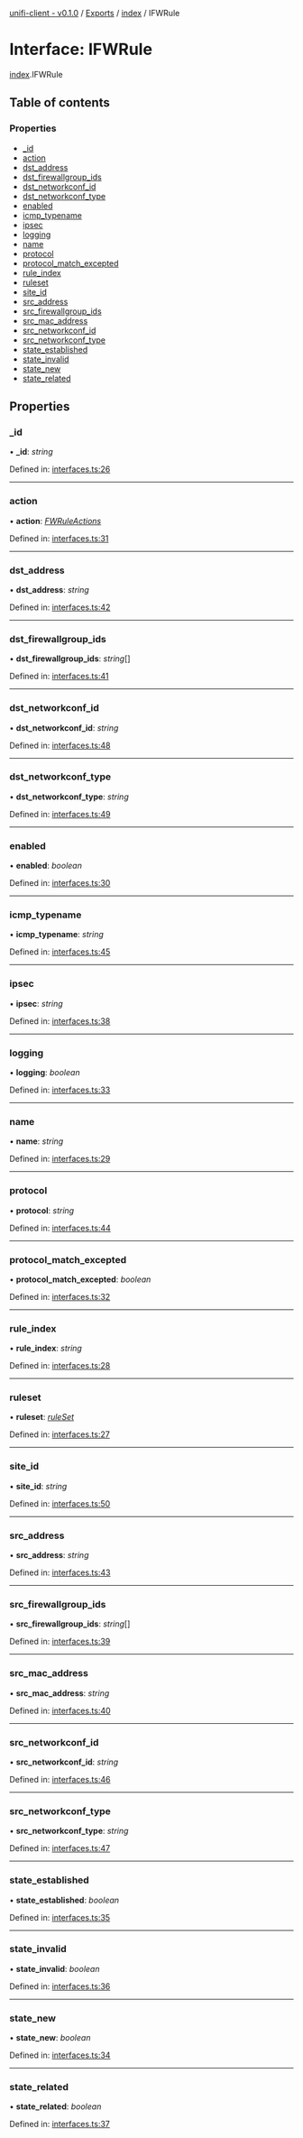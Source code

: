 [unifi-client - v0.1.0](../README.md) / [Exports](../modules.md) / [index](../modules/index.md) / IFWRule

# Interface: IFWRule

[index](../modules/index.md).IFWRule

## Table of contents

### Properties

- [\_id](index.ifwrule.md#_id)
- [action](index.ifwrule.md#action)
- [dst\_address](index.ifwrule.md#dst_address)
- [dst\_firewallgroup\_ids](index.ifwrule.md#dst_firewallgroup_ids)
- [dst\_networkconf\_id](index.ifwrule.md#dst_networkconf_id)
- [dst\_networkconf\_type](index.ifwrule.md#dst_networkconf_type)
- [enabled](index.ifwrule.md#enabled)
- [icmp\_typename](index.ifwrule.md#icmp_typename)
- [ipsec](index.ifwrule.md#ipsec)
- [logging](index.ifwrule.md#logging)
- [name](index.ifwrule.md#name)
- [protocol](index.ifwrule.md#protocol)
- [protocol\_match\_excepted](index.ifwrule.md#protocol_match_excepted)
- [rule\_index](index.ifwrule.md#rule_index)
- [ruleset](index.ifwrule.md#ruleset)
- [site\_id](index.ifwrule.md#site_id)
- [src\_address](index.ifwrule.md#src_address)
- [src\_firewallgroup\_ids](index.ifwrule.md#src_firewallgroup_ids)
- [src\_mac\_address](index.ifwrule.md#src_mac_address)
- [src\_networkconf\_id](index.ifwrule.md#src_networkconf_id)
- [src\_networkconf\_type](index.ifwrule.md#src_networkconf_type)
- [state\_established](index.ifwrule.md#state_established)
- [state\_invalid](index.ifwrule.md#state_invalid)
- [state\_new](index.ifwrule.md#state_new)
- [state\_related](index.ifwrule.md#state_related)

## Properties

### \_id

• **\_id**: *string*

Defined in: [interfaces.ts:26](https://github.com/thib3113/unifi-client/blob/7789674/src/interfaces.ts#L26)

___

### action

• **action**: [*FWRuleActions*](../modules/interfaces.md#fwruleactions)

Defined in: [interfaces.ts:31](https://github.com/thib3113/unifi-client/blob/7789674/src/interfaces.ts#L31)

___

### dst\_address

• **dst\_address**: *string*

Defined in: [interfaces.ts:42](https://github.com/thib3113/unifi-client/blob/7789674/src/interfaces.ts#L42)

___

### dst\_firewallgroup\_ids

• **dst\_firewallgroup\_ids**: *string*[]

Defined in: [interfaces.ts:41](https://github.com/thib3113/unifi-client/blob/7789674/src/interfaces.ts#L41)

___

### dst\_networkconf\_id

• **dst\_networkconf\_id**: *string*

Defined in: [interfaces.ts:48](https://github.com/thib3113/unifi-client/blob/7789674/src/interfaces.ts#L48)

___

### dst\_networkconf\_type

• **dst\_networkconf\_type**: *string*

Defined in: [interfaces.ts:49](https://github.com/thib3113/unifi-client/blob/7789674/src/interfaces.ts#L49)

___

### enabled

• **enabled**: *boolean*

Defined in: [interfaces.ts:30](https://github.com/thib3113/unifi-client/blob/7789674/src/interfaces.ts#L30)

___

### icmp\_typename

• **icmp\_typename**: *string*

Defined in: [interfaces.ts:45](https://github.com/thib3113/unifi-client/blob/7789674/src/interfaces.ts#L45)

___

### ipsec

• **ipsec**: *string*

Defined in: [interfaces.ts:38](https://github.com/thib3113/unifi-client/blob/7789674/src/interfaces.ts#L38)

___

### logging

• **logging**: *boolean*

Defined in: [interfaces.ts:33](https://github.com/thib3113/unifi-client/blob/7789674/src/interfaces.ts#L33)

___

### name

• **name**: *string*

Defined in: [interfaces.ts:29](https://github.com/thib3113/unifi-client/blob/7789674/src/interfaces.ts#L29)

___

### protocol

• **protocol**: *string*

Defined in: [interfaces.ts:44](https://github.com/thib3113/unifi-client/blob/7789674/src/interfaces.ts#L44)

___

### protocol\_match\_excepted

• **protocol\_match\_excepted**: *boolean*

Defined in: [interfaces.ts:32](https://github.com/thib3113/unifi-client/blob/7789674/src/interfaces.ts#L32)

___

### rule\_index

• **rule\_index**: *string*

Defined in: [interfaces.ts:28](https://github.com/thib3113/unifi-client/blob/7789674/src/interfaces.ts#L28)

___

### ruleset

• **ruleset**: [*ruleSet*](../modules/interfaces.md#ruleset)

Defined in: [interfaces.ts:27](https://github.com/thib3113/unifi-client/blob/7789674/src/interfaces.ts#L27)

___

### site\_id

• **site\_id**: *string*

Defined in: [interfaces.ts:50](https://github.com/thib3113/unifi-client/blob/7789674/src/interfaces.ts#L50)

___

### src\_address

• **src\_address**: *string*

Defined in: [interfaces.ts:43](https://github.com/thib3113/unifi-client/blob/7789674/src/interfaces.ts#L43)

___

### src\_firewallgroup\_ids

• **src\_firewallgroup\_ids**: *string*[]

Defined in: [interfaces.ts:39](https://github.com/thib3113/unifi-client/blob/7789674/src/interfaces.ts#L39)

___

### src\_mac\_address

• **src\_mac\_address**: *string*

Defined in: [interfaces.ts:40](https://github.com/thib3113/unifi-client/blob/7789674/src/interfaces.ts#L40)

___

### src\_networkconf\_id

• **src\_networkconf\_id**: *string*

Defined in: [interfaces.ts:46](https://github.com/thib3113/unifi-client/blob/7789674/src/interfaces.ts#L46)

___

### src\_networkconf\_type

• **src\_networkconf\_type**: *string*

Defined in: [interfaces.ts:47](https://github.com/thib3113/unifi-client/blob/7789674/src/interfaces.ts#L47)

___

### state\_established

• **state\_established**: *boolean*

Defined in: [interfaces.ts:35](https://github.com/thib3113/unifi-client/blob/7789674/src/interfaces.ts#L35)

___

### state\_invalid

• **state\_invalid**: *boolean*

Defined in: [interfaces.ts:36](https://github.com/thib3113/unifi-client/blob/7789674/src/interfaces.ts#L36)

___

### state\_new

• **state\_new**: *boolean*

Defined in: [interfaces.ts:34](https://github.com/thib3113/unifi-client/blob/7789674/src/interfaces.ts#L34)

___

### state\_related

• **state\_related**: *boolean*

Defined in: [interfaces.ts:37](https://github.com/thib3113/unifi-client/blob/7789674/src/interfaces.ts#L37)
